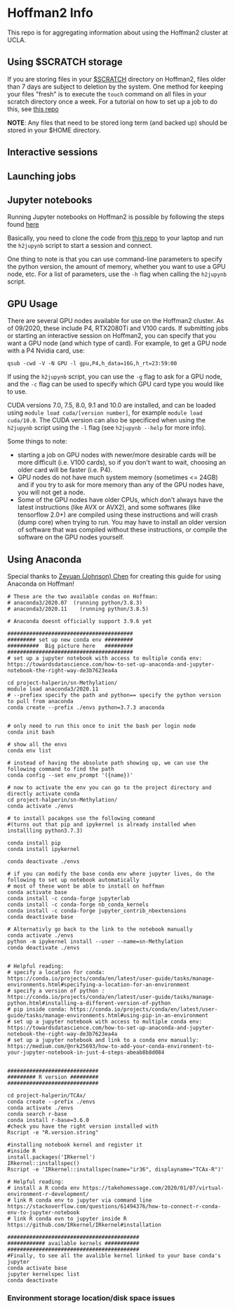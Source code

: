 # Hoffman2 Info
This repo is for aggregating information about using the Hoffman2 cluster at UCLA.

## Using $SCRATCH storage
If you are storing files in your [$SCRATCH](https://www.hoffman2.idre.ucla.edu/data-storage/#SCRATCH) directory on Hoffman2, files older than 7 days are subject to deletion by the system. One method for keeping your files "fresh" is to execute the `touch` command on all files in your scratch directory once a week. For a tutorial on how to set up a job to do this, see [this repo](https://github.com/brianhill11/touch) 

**NOTE**: Any files that need to be stored long term (and backed up) should be stored in your $HOME directory.  

## Interactive sessions

## Launching jobs

## Jupyter notebooks

Running Jupyter notebooks on Hoffman2 is possible by following the steps found [here](https://www.hoffman2.idre.ucla.edu/access/jupyter-notebook/#Starting_a_Jupyter_Notebook_on_the_Hoffman2_cluster_displaying_it_on_your_local_web-browser)

Basically, you need to clone the code from [this repo](https://gitlab.idre.ucla.edu/dauria/jupyter-notebook.git) to your laptop and run the `h2jupynb` script to start a session and connect. 

One thing to note is that you can use command-line parameters to specify the python version, the amount of memory, whether you want to use a GPU node, etc. For a list of parameters, use the `-h` flag when calling the `h2jupynb` script.

## GPU Usage

There are several GPU nodes available for use on the Hoffman2 cluster. As of 09/2020, these include P4, RTX2080Ti and V100 cards. If submitting jobs or starting an interactive session on Hoffman2, you can specify that you want a GPU node (and which type of card). For example, to get a GPU node with a P4 Nvidia card, use:

```
qsub -cwd -V -N GPU -l gpu,P4,h_data=16G,h_rt=23:59:00
```

If using the `h2jupynb` script, you can use the `-g` flag to ask for a GPU node, and the `-c` flag can be used to specify which GPU card type you would like to use. 

CUDA versions 7.0, 7.5, 8.0, 9.1 and 10.0 are installed, and can be loaded using `module load cuda/[version number]`, for example `module load cuda/10.0`. The CUDA version can also be specificed when using the `h2jupynb` script using the `-l` flag (see `h2jupynb --help` for more info).

Some things to note: 
- starting a job on GPU nodes with newer/more desirable cards will be more difficult (i.e. V100 cards), so if you don't want to wait, choosing an older card will be faster (i.e. P4). 
- GPU nodes do not have much system memory (sometimes <= 24GB) and if you try to ask for more memory than any of the GPU nodes have, you will not get a node. 
- Some of the GPU nodes have older CPUs, which don't always have the latest instructions (like AVX or AVX2), and some softwares (like tensorflow 2.0+) are compiled using these instructions and will crash (dump core) when trying to run. You may have to install an older version of software that was compiled without these instructions, or compile the software on the GPU nodes yourself. 

## Using Anaconda 

Special thanks to [Zeyuan (Johnson) Chen](https://github.com/Zeyuan-Chen) for creating this guide for using Anaconda on Hoffman!

```
# These are the two available condas on Hoffman:
# anaconda3/2020.07  (running python/3.8.3)
# anaconda3/2020.11    (running python/3.8.5)

# Anaconda doesnt officially support 3.9.6 yet

########################################
######### set up new conda env #########
##########  Big picture here   #########
########################################
# set up a jupyter notebook with access to multiple conda env: https://towardsdatascience.com/how-to-set-up-anaconda-and-jupyter-notebook-the-right-way-de3b7623ea4a

cd project-halperin/sn-Methylation/
module load anaconda3/2020.11
# --prefiex specify the path and python== specify the python version to pull from anaconda 
conda create --prefix ./envs python=3.7.3 anaconda 


# only need to run this once to init the bash per login node 
conda init bash

# show all the envs
conda env list 

# instead of having the absolute path showing up, we can use the following command to find the path
conda config --set env_prompt '({name})'

# now to activate the env you can go to the project directory and directly activate conda 
cd project-halperin/sn-Methylation/
conda activate ./envs

# to install pacakges use the following command 
#(turns out that pip and ipykernel is already installed when installling python3.7.3)

conda install pip
conda install ipykernel

conda deactivate ./envs

# if you can modify the base conda env where jupyter lives, do the following to set up notebook automatically 
# most of these wont be able to install on hoffman 
conda activate base
conda install -c conda-forge jupyterlab
conda install -c conda-forge nb_conda_kernels
conda install -c conda-forge jupyter_contrib_nbextensions
conda deactivate base

# Alternativly go back to the link to the notebook manually 
conda activate ./envs
python -m ipykernel install --user --name=sn-Methylation
conda deactivate ./envs


# Helpful reading: 
# specify a location for conda: https://conda.io/projects/conda/en/latest/user-guide/tasks/manage-environments.html#specifying-a-location-for-an-environment
# specify a version of python : https://conda.io/projects/conda/en/latest/user-guide/tasks/manage-python.html#installing-a-different-version-of-python
# pip inside conda: https://conda.io/projects/conda/en/latest/user-guide/tasks/manage-environments.html#using-pip-in-an-environment
# set up a jupyter notebook with access to multiple conda env: https://towardsdatascience.com/how-to-set-up-anaconda-and-jupyter-notebook-the-right-way-de3b7623ea4a
# set up a jupyter notebook and link to a conda env manually: https://medium.com/@nrk25693/how-to-add-your-conda-environment-to-your-jupyter-notebook-in-just-4-steps-abeab8b8d084


#############################
######### R version #########
#############################

cd project-halperin/TCAx/
conda create --prefix ./envs
conda activate ./envs
conda search r-base
conda install r-base=3.6.0
#check you have the right version installed with 
Rscript -e "R.version.string"

#installing notebook kernel and register it
#inside R
install.packages('IRkernel')
IRkernel::installspec() 
Rscript -e 'IRkernel::installspec(name="ir36", displayname="TCAx-R")'

# Helpful reading: 
# install a R conda env https://takehomessage.com/2020/01/07/virtual-environment-r-development/
# link R conda env to jupyter via command line https://stackoverflow.com/questions/61494376/how-to-connect-r-conda-env-to-jupyter-notebook
# link R conda evn to jupyter inside R https://github.com/IRkernel/IRkernel#installation

##########################################
############ available kernels ###########
##########################################
#Finally, to see all the avalible kernel linked to your base conda's jupyter
conda activate base
jupyter kernelspec list
conda deactivate 
```


### Environment storage location/disk space issues
